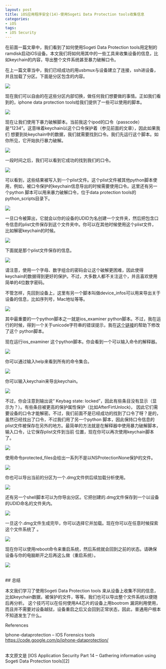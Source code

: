 ```yaml
---
layout: post  
title: iOS应用程序安全(14)-使用Sogeti Data Protection tools收集信息  
categories:  
- iOS  
tags:    
- iOS Security
---   
```


在前面一篇文章中，我们看到了如何使用Sogeti Data Protection tools用定制的ramdisk启动iOS设备。本文我们将如何用其中的一些工具来收集设备的信息，比如keychain的内容，导出整个文件系统甚至暴力破解口令。

在上一篇文章当中，我们已经成功的用usbmux与设备建立了连接，ssh进设备，并且加载了分区。下面是分区包含的内容。

![](http://resources.infosecinstitute.com/wp-content/uploads/082713_1245_IOSApplicat1.png)

现在我们可以自由的在这些分区内部切换，做任何我们想要做的事情。正如我们看到的，iphone data protection tools给我们提供了一些可以使用的脚本。

![](http://resources.infosecinstitute.com/wp-content/uploads/082713_1245_IOSApplicat2.png)

现在让我们使用下暴力破解脚本。当前我这个ipod的口令（passcode）是“1234”。这意味着keychain以这个口令保护着（参见前面的文章），因此如果我们
想要到处keychain中的数据，我们就需要找到口令。我们先运行这个脚本。如你所见，它开始执行暴力破解。

![](http://resources.infosecinstitute.com/wp-content/uploads/082713_1245_IOSApplicat3.png) 

一段时间之后，我们可以看到它成功的找到我们的口令。

![](http://resources.infosecinstitute.com/wp-content/uploads/082713_1245_IOSApplicat4.png) 

可以看到，这些结果被写入到一个plist文件。这个plist文件被其他python脚本使用，例如，被口令保护的keychain信息导出的时候需要使用口令。这里还有另一个python
脚本可以用来暴力破解口令，位于data protection tools的python_scripts目录下。

![](http://resources.infosecinstitute.com/wp-content/uploads/082713_1245_IOSApplicat5.png)


一旦口令被算出，它就会以你的设备的UDID为名创建一个文件夹，然后把包含口令信息的plist文件保存到这个文件夹中。你可以在其他时候使用这个plist文件，
比如解密keychain的时候。


![](http://resources.infosecinstitute.com/wp-content/uploads/082713_1245_IOSApplicat6.png) 


下面就是那个plist文件保存的信息。

![](http://resources.infosecinstitute.com/wp-content/uploads/082713_1245_IOSApplicat7.png)  

请注意，使用一个字母、数字组合的密码会让这个破解更困难，因此使得keychain的数据得到更好的保护。不过，大多数人都不关注这个，并且喜欢使用
简单的4位数字密码。

不管怎样，先回到设备上，这里有另一个脚本叫做device_infos可以用来导出关于设备的信息，比如序列号，Mac地址等等。

![](http://resources.infosecinstitute.com/wp-content/uploads/082713_1245_IOSApplicat8.png) 


其中最重要的一个python脚本之一就是ios_examiner python脚本。不过，我在运行的时候，得到一个关于unicode字符串的错误提示，我在[这个链接][1]的帮助下修改了这个
python脚本。
 
现在运行ios_examiner 这个python脚本。你会看到一个可以输入命令的解释器。

![](http://resources.infosecinstitute.com/wp-content/uploads/082713_1245_IOSApplicat9.png)  




你可以通过输入help来看到所有的命令集合。

![](http://resources.infosecinstitute.com/wp-content/uploads/082713_1245_IOSApplicat10.png)   



你可以输入keychain来导出keychain。

![](http://resources.infosecinstitute.com/wp-content/uploads/082713_1245_IOSApplicat11.png)   


不过，你会注意到输出说“ Keybag state: locked”，因此有些条目没有显示（显示为？）。有些条目被更高的保护属性保护（比如AfterFirtUnlock)，
因此它们需要设备的口令才能解密。不过，我们前面不是已经成功的找到了口令了呀？是的，虽然已经找出了口令，不过我们用了另一个python
脚本，因此保持口令信息的plist文件被保存在另外的地方。最简单的方法就是在解释器中使用暴力破解脚本，输入口令，让它保存plist文件到当前
位置，现在你可以再次使用keychain脚本了。

![](http://resources.infosecinstitute.com/wp-content/uploads/082713_1245_IOSApplicat12.png)

使用命令protected_files会给出一系列不是以NSProtectionNone保护的文件。

![](http://resources.infosecinstitute.com/wp-content/uploads/082713_1245_IOSApplicat13.png) 


你也可以导出当前的分区为一个.dmg文件供后续加载分析使用。

![](http://resources.infosecinstitute.com/wp-content/uploads/082713_1245_IOSApplicat14.png) 


还有另一个shell脚本可以为你导出分区。它把创建的.dmg文件保存到一个以设备的UDID命名的文件夹内。

![](http://resources.infosecinstitute.com/wp-content/uploads/082713_1245_IOSApplicat15.png) 

一旦这个.dmg文件生成完毕，你可以选择它并加载。现在你可以在任意时候探索这个文件系统了 。

![](http://resources.infosecinstitute.com/wp-content/uploads/082713_1245_IOSApplicat16.png) 


现在你可以使用reboot命令来重启系统，然后系统就会回到之前的状态。请确保设备与你的电脑断开之后再这么做（重启系统）。

![](http://resources.infosecinstitute.com/wp-content/uploads/082713_1245_IOSApplicat17.png)  


<br/>
## 总结

本文我们学习了使用Sogeti Data Protection tools 来从设备上收集不同的信息，比如keychain数据，被保护的文件，等等。我们也可以导出整个文件系统以便随后再分析。
这个技巧可以在任何使用A4芯片的设备上用bootrom 漏洞利用使用，而且并不需要对设备越狱，设备重启之后又会回到正常状态，因此，普通用户根本不知道发生了什么。


References

 Iphone-dataprotection – IOS Forensics tools
https://code.google.com/p/iphone-dataprotection/


<br/>
本文原文是 [IOS Application Security Part 14 – Gathering information using Sogeti Data Protection tools][2]

[1]:https://code.google.com/p/iphone-dataprotection/issues/detail?id=70
[2]:http://resources.infosecinstitute.com/ios-application-security-part-14-gathering-information-using-sogeti-data-protection-tools/













